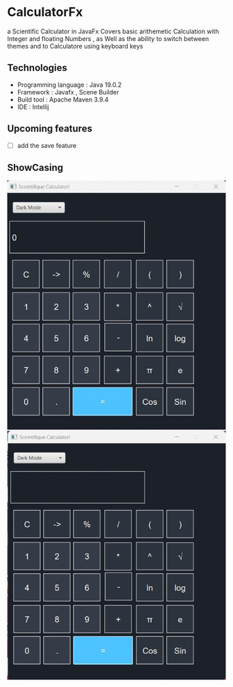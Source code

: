# CalculatorFx

a Scientific Calculator in JavaFx Covers basic arithemetic Calculation with Integer and floating Numbers , as Well as the ability to switch between themes 
and to Calculatore using keyboard keys 

## Technologies 

- Programming language : Java 19.0.2
- Framework : Javafx , Scene Builder
- Build tool : Apache Maven 3.9.4
- IDE : Intellij

## Upcoming features 

- [ ] add the save feature

## ShowCasing 

![](ThemesShowcasing.gif)
![](Calculation.gif)
